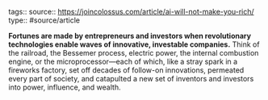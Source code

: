 tags::
source:: https://joincolossus.com/article/ai-will-not-make-you-rich/
type:: #source/article

**Fortunes are made by entrepreneurs and investors when revolutionary technologies enable waves of innovative, investable companies.** Think of the railroad, the Bessemer process, electric power, the internal combustion engine, or the microprocessor—each of which, like a stray spark in a fireworks factory, set off decades of follow-on innovations, permeated every part of society, and catapulted a new set of inventors and investors into power, influence, and wealth.
